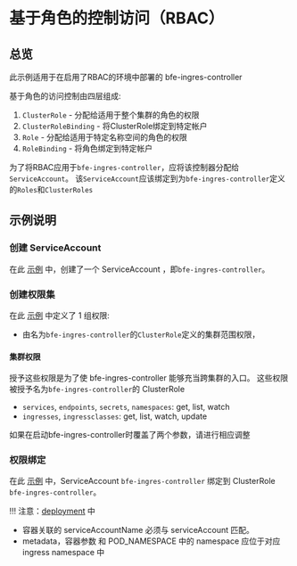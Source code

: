 # 基于角色的控制访问（RBAC）

## 总览

此示例适用于在启用了RBAC的环境中部署的 bfe-ingres-controller

基于角色的访问控制由四层组成:

1. `ClusterRole` - 分配给适用于整个集群的角色的权限
2. `ClusterRoleBinding` - 将ClusterRole绑定到特定帐户
3. `Role` - 分配给适用于特定名称空间的角色的权限
4. `RoleBinding` - 将角色绑定到特定帐户

为了将RBAC应用于`bfe-ingres-controller`，应将该控制器分配给`ServiceAccount`。
该`ServiceAccount`应该绑定到为`bfe-ingres-controller`定义的`Roles`和`ClusterRoles`

## 示例说明

### 创建 ServiceAccount

在此 [示例](../../deploy/deployment.yaml) 中，创建了一个 ServiceAccount ，即`bfe-ingres-controller`。

### 创建权限集

在此 [示例](../../deploy/rbac.yaml) 中定义了 1 组权限:
- 由名为`bfe-ingres-controller`的`ClusterRole`定义的集群范围权限，

#### 集群权限

授予这些权限是为了使 bfe-ingres-controller 能够充当跨集群的入口。
这些权限被授予名为`bfe-ingres-controller`的 ClusterRole

- `services`, `endpoints`, `secrets`, `namespaces`: get, list, watch
- `ingresses`, `ingressclasses`: get, list, watch, update

如果在启动bfe-ingres-controller时覆盖了两个参数，请进行相应调整

### 权限绑定

在此 [示例](../../deploy/rbac.yaml) 中，ServiceAccount `bfe-ingres-controller` 绑定到 ClusterRole `bfe-ingres-controller`。

!!! 注意：[deployment](../../deploy/deployment.yaml) 中
- 容器关联的 serviceAccountName 必须与 serviceAccount 匹配。
- metadata，容器参数 和 POD_NAMESPACE 中的 namespace 应位于对应 ingress namespace 中